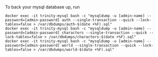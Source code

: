 
To back your mysql database up, run

    docker exec -it trinity-mysql bash -c "mysqldump -u [admin-name] --password=[admin-password] auth --single-transaction --quick --lock-tables=false > /var/dbdumps/auth-$(date +%F).sql"
    docker exec -it trinity-mysql bash -c "mysqldump -u [admin-name] --password=[admin-password] characters --single-transaction --quick --lock-tables=false > /var/dbdumps/characters-$(date +%F).sql"
    docker exec -it trinity-mysql bash -c "mysqldump -u [admin-name] --password=[admin-password] world --single-transaction --quick --lock-tables=false > /var/dbdumps/world-$(date +%F).sql"

